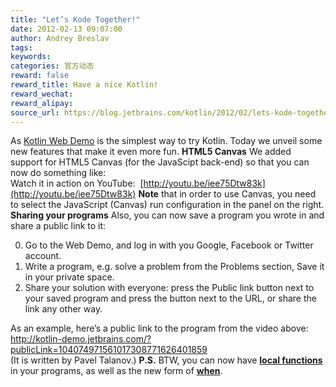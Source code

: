```yaml
---
title: "Let’s Kode Together!"
date: 2012-02-13 09:07:00
author: Andrey Breslav
tags:
keywords:
categories: 官方动态
reward: false
reward_title: Have a nice Kotlin!
reward_wechat:
reward_alipay:
source_url: https://blog.jetbrains.com/kotlin/2012/02/lets-kode-together/
---
```


As  [Kotlin Web Demo](http://kotlin-demo.jetbrains.com/)  is the simplest way to try Kotlin. Today we unveil some new features that make it even more fun.
<strong>HTML5 Canvas</strong>
We added support for HTML5 Canvas (for the JavaScipt back-end) so that you can now do something like:
<span id="more-388"></span><br/>
Watch it in action on YouTube:  [http://youtu.be/iee75Dtw83k](http://youtu.be/iee75Dtw83k) 
<strong>Note</strong> that in order to use Canvas, you need to select the JavaScript (Canvas) run configuration in the panel on the right.
<strong>Sharing your programs</strong>
Also, you can now save a program you wrote in and share a public link to it:

0. Go to the Web Demo, and log in with you Google, Facebook or Twitter account.
1. Write a program, e.g. solve a problem from the Problems section, Save it in your private space.
2. Share your solution with everyone: press the Public link button next to your saved program and press the  button next to the URL, or share the link any other way.

As an example, here’s a public link to the program from the video above:<br/>
http://kotlin-demo.jetbrains.com/?publicLink=104074971561017308771626401859<br/>
(It is written by Pavel Talanov.)
<strong>P.S.</strong> BTW, you can now have <strong><a href="http://confluence.jetbrains.net/display/Kotlin/Functions#Functions-Localfunctions" target="_blank">local functions</a></strong> in your programs, as well as the new form of <strong><a href="http://confluence.jetbrains.net/display/Kotlin/Control+structures#Controlstructures-barewhen" target="_blank">when</a></strong>.
